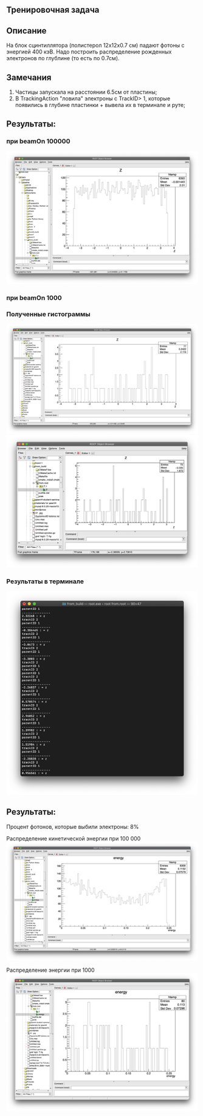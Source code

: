 Тренировочная задача
--------------------------  

## Описание

На блок сцинтиллятора (полистерол 12х12х0.7 см) падают фотоны с энергией 400 кэВ. Надо построить распределение рожденных электронов по глублине (то есть по 0.7см).

## Замечания

1. Частицы запускала на расстоянии 6.5см от пластины;
2. В TrackingAction "ловила" электроны с TrackID> 1, которые появились в глубине пластинки + вывела их в терминале и руте;

## Результаты:

### при beamOn 100000

![alt text](img/5.png "данные")​



### при beamOn 1000

### Полученные гистограммы 
![alt text](img/3.png "данные")​
![alt text](img/4.png "данные")​

### Результаты в терминале 
![alt text](img/1.png "данные")​


## Результаты:

Процент фотонов, которые выбили электроны: 8%

Распределение кинетической энергии при 100 000 
![alt text](img/100000.png "данные")​

Распределение энергии при 1000
![alt text](img/1000.png "данные")​

